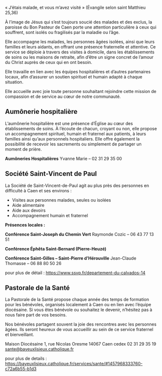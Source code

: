 « J’étais malade, et vous m’avez visité » (Évangile selon saint Matthieu 25,36)


À l’image de Jésus qui s’est toujours soucié des malades et des exclus, la paroisse du Bon Pasteur de Caen porte une attention particulière à ceux qui souffrent, sont isolés ou fragilisés par la maladie ou l’âge.

Elle accompagne les malades, les personnes âgées isolées, ainsi que leurs familles et leurs aidants, en offrant une présence fraternelle et attentive. Ce service se déploie à travers des visites à domicile, dans les établissements de soins ou les maisons de retraite, afin d’être un signe concret de l’amour du Christ auprès de ceux qui en ont besoin.

Elle travaille en lien avec les équipes hospitalières et d’autres partenaires locaux, afin d’assurer un soutien spirituel et humain adapté à chaque situation.

Elle accueille avec joie toute personne souhaitant rejoindre cette mission de compassion et de service au cœur de notre communauté.

## Aumônerie hospitalière
L’aumônerie hospitalière est une présence d’Église au cœur des établissements de soins. À l’écoute de chacun, croyant ou non, elle propose un accompagnement spirituel, humain et fraternel aux patients, à leurs familles ainsi qu’aux personnels hospitaliers. Elle offre également la possibilité de recevoir les sacrements ou simplement de partager un moment de prière.

**Aumôneries Hospitalières**
Yvanne Marie – 02 31 29 35 00

## Société Saint-Vincent de Paul

La Société de Saint-Vincent-de-Paul agit au plus près des personnes en difficulté à Caen et ses environs :

* Visites aux personnes malades, seules ou isolées
* Aide alimentaire
* Aide aux devoirs
* Accompagnement humain et fraternel

**Présences locales :**

**Conférence Saint-Joseph du Chemin Vert**
Raymonde Cozic – 06 43 77 13 51

**Conférence Éphêta Saint-Bernard (Pierre-Heuzé)**

**Conférence Saint-Gilles – Saint-Pierre d’Hérouville**
Jean-Claude Thomasse –  06 88 80 50 26

pour plus de détail : https://www.ssvp.fr/departement-du-calvados-14

## Pastorale de la Santé
La Pastorale de la Santé propose chaque année des temps de formation pour les bénévoles, organisés localement à Caen ou en lien avec l’équipe diocésaine. Si vous êtes bénévole ou souhaitez le devenir, n’hésitez pas à nous faire part de vos besoins.

Nos bénévoles partagent souvent la joie des rencontres avec les personnes âgées. Ils seront heureux de vous accueillir au sein de ce service fraternel et bienveillant.

Maison Diocésaine
1, rue Nicolas Oresme
14067 Caen cedex
02 31 29 35 19
sante@bayeuxlisieux.catholique.fr

pour plus de details : https://bayeuxlisieux.catholique.fr/services/sante/#1457968333760-c72a6b55-b1d3
